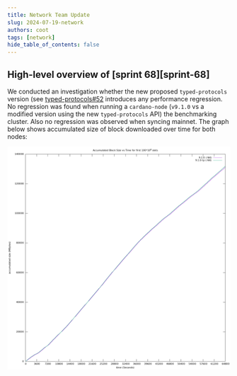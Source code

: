 ```yaml
---
title: Network Team Update
slug: 2024-07-19-network
authors: coot
tags: [network]
hide_table_of_contents: false
---
```


## High-level overview of [sprint 68][sprint-68]

We conducted an investigation whether the new proposed `typed-protocols`
version (see [typed-protocols#52] introduces any performance regression.  No
regression was found when running a `cardano-node` (`v9.1.0` vs a modified
version using the new `typed-protocols` API) the benchmarking cluster.  Also no
regression was observed when syncing mainnet.  The graph below shows
accumulated size of block downloaded over time for both nodes:

![Accumulated block size over time](/images/network/2024-08-20-syncing.png)


[sprint-67]: https://github.com/orgs/IntersectMBO/projects/5/views/1?filterQuery=sprint%3A%22Sprint+68%22

[typed-protocols#52]: https://github.com/input-output-hk/typed-protocols/pull/52
